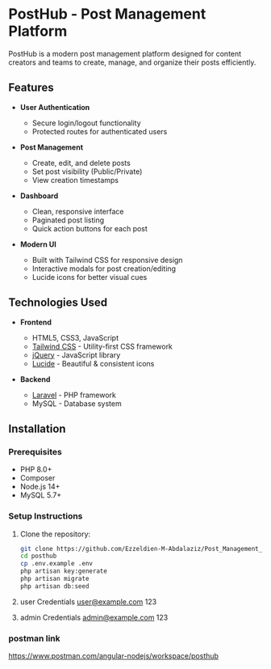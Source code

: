 # PostHub - Post Management Platform


PostHub is a modern post management platform designed for content creators and teams to create, manage, and organize their posts efficiently.

## Features

- **User Authentication**
  - Secure login/logout functionality
  - Protected routes for authenticated users

- **Post Management**
  - Create, edit, and delete posts
  - Set post visibility (Public/Private)
  - View creation timestamps

- **Dashboard**
  - Clean, responsive interface
  - Paginated post listing
  - Quick action buttons for each post

- **Modern UI**
  - Built with Tailwind CSS for responsive design
  - Interactive modals for post creation/editing
  - Lucide icons for better visual cues

## Technologies Used

- **Frontend**
  - HTML5, CSS3, JavaScript
  - [Tailwind CSS](https://tailwindcss.com/) - Utility-first CSS framework
  - [jQuery](https://jquery.com/) - JavaScript library
  - [Lucide](https://lucide.dev/) - Beautiful & consistent icons

- **Backend**
  - [Laravel](https://laravel.com/) - PHP framework
  - MySQL - Database system

## Installation

### Prerequisites
- PHP 8.0+
- Composer
- Node.js 14+
- MySQL 5.7+

### Setup Instructions

1. Clone the repository:
   ```bash
   git clone https://github.com/Ezzeldien-M-Abdalaziz/Post_Management_system.git
   cd posthub
   cp .env.example .env
   php artisan key:generate    
   php artisan migrate
   php artisan db:seed

2. user Credentials
    user@example.com
    123

3. admin Credentials
    admin@example.com
    123

### postman link
https://www.postman.com/angular-nodejs/workspace/posthub

